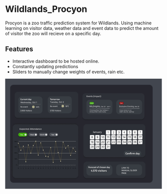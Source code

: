 # Wildlands_Procyon

Procyon is a zoo traffic prediction system for Wildlands. Using machine learning on visitor data, weather data and event data to predict the amount of visitor the zoo will recieve on a specific day.

## Features

*  Interactive dashboard to be hosted online.
*  Constantly updating predictions
*  Sliders to manually change weights of events, rain etc.

<img src="./img/dashboard.jpg" alt="dashboard image">